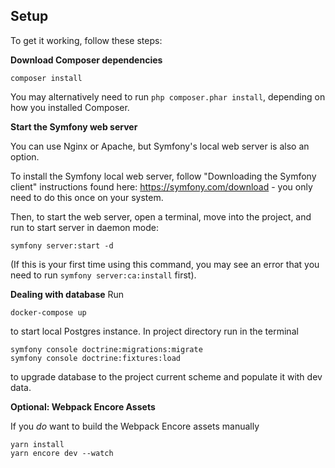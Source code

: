 ## Setup

To get it working, follow these steps:

**Download Composer dependencies**
```
composer install
```

You may alternatively need to run `php composer.phar install`, depending on how you installed Composer.

**Start the Symfony web server**

You can use Nginx or Apache, but Symfony's local web server is also an option.

To install the Symfony local web server, follow
"Downloading the Symfony client" instructions found here: https://symfony.com/download - you only need to do this once
on your system.

Then, to start the web server, open a terminal, move into the project, and run to start server in daemon mode:

```
symfony server:start -d
```

(If this is your first time using this command, you may see an error that you need to run `symfony server:ca:install`
first).

**Dealing with database**
Run
```shell
docker-compose up
```
to start local Postgres instance. In project directory run in the terminal
```shell
symfony console doctrine:migrations:migrate
symfony console doctrine:fixtures:load
```
to upgrade database to the project current scheme and populate it with dev data.

**Optional: Webpack Encore Assets**

If you *do* want to build the Webpack Encore assets manually
```
yarn install
yarn encore dev --watch
```
